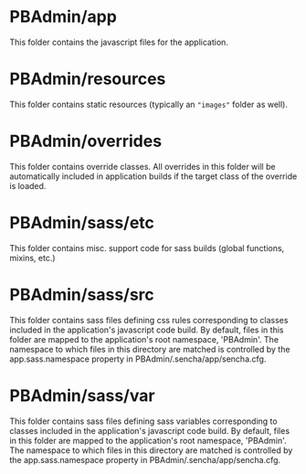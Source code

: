 # PBAdmin/app

This folder contains the javascript files for the application.

# PBAdmin/resources

This folder contains static resources (typically an `"images"` folder as well).

# PBAdmin/overrides

This folder contains override classes. All overrides in this folder will be 
automatically included in application builds if the target class of the override
is loaded.

# PBAdmin/sass/etc

This folder contains misc. support code for sass builds (global functions, 
mixins, etc.)

# PBAdmin/sass/src

This folder contains sass files defining css rules corresponding to classes
included in the application's javascript code build.  By default, files in this 
folder are mapped to the application's root namespace, 'PBAdmin'. The
namespace to which files in this directory are matched is controlled by the
app.sass.namespace property in PBAdmin/.sencha/app/sencha.cfg. 

# PBAdmin/sass/var

This folder contains sass files defining sass variables corresponding to classes
included in the application's javascript code build.  By default, files in this 
folder are mapped to the application's root namespace, 'PBAdmin'. The
namespace to which files in this directory are matched is controlled by the
app.sass.namespace property in PBAdmin/.sencha/app/sencha.cfg. 
